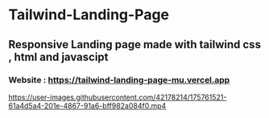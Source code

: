 # Tailwind-Landing-Page
## Responsive Landing page made with tailwind css , html and javascipt
### Website : https://tailwind-landing-page-mu.vercel.app

https://user-images.githubusercontent.com/42178214/175761521-61a4d5a4-201e-4867-91a6-bff982a084f0.mp4

